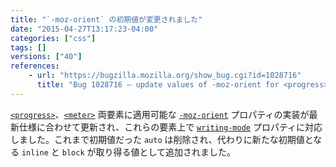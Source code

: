 ```yaml
---
title: "`-moz-orient` の初期値が変更されました"
date: "2015-04-27T13:17:23-04:00"
categories: ["css"]
tags: []
versions: ["40"]
references:
    - url: "https://bugzilla.mozilla.org/show_bug.cgi?id=1028716"
      title: "Bug 1028716 – update values of -moz-orient for <progress> and <meter> to remove \'auto\', and add \'inline\' (new initial value) and \'block\' values with writing-mode support"
---
```

[`<progress>`](https://developer.mozilla.org/docs/Web/HTML/Element/progress)、[`<meter>`](https://developer.mozilla.org/docs/Web/HTML/Element/meter) 両要素に適用可能な [`-moz-orient`](https://developer.mozilla.org/docs/Web/CSS/-moz-orient) プロパティの実装が最新仕様に合わせて更新され、これらの要素上で [`writing-mode`](https://developer.mozilla.org/docs/Web/CSS/writing-mode) プロパティに対応しました。これまで初期値だった `auto` は削除され、代わりに新たな初期値となる `inline` と `block` が取り得る値として追加されました。
